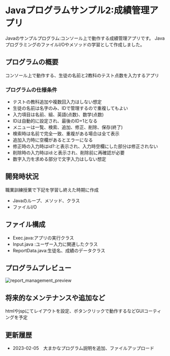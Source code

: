 # Javaプログラムサンプル2:成績管理アプリ
Javaのサンプルプログラム:コンソール上で動作する成績管理アプリです。
JavaプログラミングのファイルI/Oやメソッドの学習として作成しました。

## プログラムの概要
コンソール上で動作する、生徒の名前と2教科のテスト点数を入力するアプリ

### プログラムの仕様条件
* テストの教科追加や複数回入力はしない想定
* 生徒の名前は名字のみ、IDで管理するので重複してもよい
* 入力項目は名前、組、英語(点数)、数学(点数)
* IDは自動的に設定され、最後のID+1となる
* メニューは一覧、検索、追加、修正、削除、保存(終了)
* 検索時は名前で完全一致、重複がある場合は全て表示
* 追加入力時に空欄があるとエラーになる
* 修正時の入力時はid?:と表示され、入力時空欄にした部分は修正されない
* 削除時の入力時はid:と表示され、削除前に再確認が必要
* 数字入力を求める部分で文字入力はしない想定

## 開発時状況
職業訓練授業で下記を学習し終えた時期に作成
* Javaのループ、メソッド、クラス
* ファイルI/O

## ファイル構成
* Exec.java:アプリの実行クラス
* Input.java :ユーザー入力に関連したクラス
* ReportData.java:生徒名、成績のデータクラス

## プログラムプレビュー
![report_management_preview](https://user-images.githubusercontent.com/99540305/216822438-2b039455-ba8e-40bc-9747-80a48e7ef2de.gif)

## 将来的なメンテナンスや追加など
htmlやjspにてレイアウトを設定、ボタンクリックで動作するなどGUIコーティングを予定

## 更新履歴
* 2023-02-05　大まかなプログラム説明を追加、ファイルアップロード
